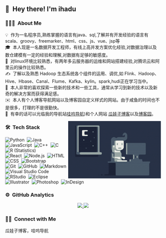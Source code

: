 ## 👋 &nbsp;Hey there! I'm ihadu

### 👨🏻‍💻 &nbsp;About Me

💡 &nbsp;作为一名程序员,熟练掌握的语言有java、sql,了解并有开发经验的语言有scala、groovy、freemarker、html、css、js、vue、jsp等\
🎓 &nbsp;本人现是一名数据开发工程师，有线上高并发方案优化经验,对数据治理以及数仓建模有一定的经验和理解,对数据有足够的敏感度。\
🌱 &nbsp;对linux环境比较熟悉，有两年多云服务器的运维和网站搭建经验,对腾讯云和阿里云的操作比较熟悉。\
✍️ &nbsp;了解以及熟悉 Hadoop 生态系统各个组件的运用、调优,如 Flink、Hadoop、Hive、Hbase、Canal、Flume、Kafka、kylin。spark,hudi正在学习当中。\
💬 &nbsp;本人非常的喜欢探索一些新的技术和一些工具，通常从学习到新的技术以及新奇的解决方案而获得满足感。\
✉️ &nbsp;本人有个人博客导航网站以及博客园自定义样式的网站。由于咸鱼的时间也不是很多，打理的不是很勤快。\
📄 &nbsp;有幸的话可以光临我的导航站[哇呜导航](https://www.ihadyou.cn/nav))和个人网站 [瓜娃子博客](https://www.ihadyou.cn)以及[博客园](https://www.cnblogs.com/ihadu/)。

<img alt="Night Coding" src="https://raw.githubusercontent.com/AVS1508/AVS1508/master/assets/Night-Coding.gif" align="right"/>

### 🛠 &nbsp;Tech Stack

![Python](https://img.shields.io/badge/-Python-333333?style=flat&logo=python)&nbsp;
![Java](https://img.shields.io/badge/-Java-333333?style=flat&logo=Java&logoColor=FFA518)&nbsp;
![JavaScript](https://img.shields.io/badge/-JavaScript-333333?style=flat&logo=javascript)&nbsp;
![C++](https://img.shields.io/badge/-C++-333333?style=flat&logo=C%2B%2B&logoColor=00599C)&nbsp;
![C](https://img.shields.io/badge/-C-333333?style=flat&logo=C&logoColor=A8B9CC)&nbsp;
![R (Statistics)](https://img.shields.io/badge/-R-333333?style=flat&logo=R&logoColor=276DC3)\
![React](https://img.shields.io/badge/-React-333333?style=flat&logo=react)&nbsp;
![Node.js](https://img.shields.io/badge/-Node.js-333333?style=flat&logo=node.js)&nbsp;
![HTML](https://img.shields.io/badge/-HTML-333333?style=flat&logo=HTML5)&nbsp;
![CSS](https://img.shields.io/badge/-CSS-333333?style=flat&logo=CSS3&logoColor=1572B6)&nbsp;
![Bootstrap](https://img.shields.io/badge/-Bootstrap-333333?style=flat&logo=bootstrap&logoColor=563D7C)\
![Git](https://img.shields.io/badge/-Git-333333?style=flat&logo=git)&nbsp;
![GitHub](https://img.shields.io/badge/-GitHub-333333?style=flat&logo=github)&nbsp;
![Markdown](https://img.shields.io/badge/-Markdown-333333?style=flat&logo=markdown)\
![Visual Studio Code](https://img.shields.io/badge/-Visual%20Studio%20Code-333333?style=flat&logo=visual-studio-code&logoColor=007ACC)&nbsp;
![RStudio](https://img.shields.io/badge/-RStudio-333333?style=flat&logo=rstudio)&nbsp;
![Eclipse](https://img.shields.io/badge/-Eclipse-333333?style=flat&logo=eclipse-ide&logoColor=2C2255)\
![Illustrator](https://img.shields.io/badge/-Illustrator-333333?style=flat&logo=adobe-illustrator)&nbsp;
![Photoshop](https://img.shields.io/badge/-Photoshop-333333?style=flat&logo=adobe-photoshop)&nbsp;
![InDesign](https://img.shields.io/badge/-InDesign-333333?style=flat&logo=adobe-indesign)

### ⚙️ &nbsp;GitHub Analytics

<p align="center">
<a href="https://github.com/ihadu">
  <img height="180em" src="https://github-readme-stats-eight-theta.vercel.app/api?username=ihadu&show_icons=true&theme=react&include_all_commits=true&count_private=true"/>
  <img height="180em" src="https://github-readme-stats-eight-theta.vercel.app/api/top-langs/?username=ihadu&layout=compact&langs_count=8&theme=react"/>
</a>
</p>

### 🤝🏻 &nbsp;Connect with Me

瓜娃子博客，哇呜导航
